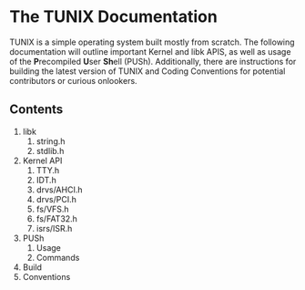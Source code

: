 # The TUNIX Documentation
TUNIX is a simple operating system built mostly from scratch. The following documentation will outline important Kernel and libk APIS, as well as usage of the **P**recompiled **U**ser **Sh**ell (PUSh). Additionally, there are instructions for building the latest version of TUNIX and Coding Conventions for potential contributors or curious onlookers.
## Contents
1. libk
    1. string.h
    2. stdlib.h
2. Kernel API
    1. TTY.h
    2. IDT.h
    3. drvs/AHCI.h
    4. drvs/PCI.h
    5. fs/VFS.h
    6. fs/FAT32.h
    7. isrs/ISR.h
3. PUSh
    1. Usage
    2. Commands
4. Build
5. Conventions
